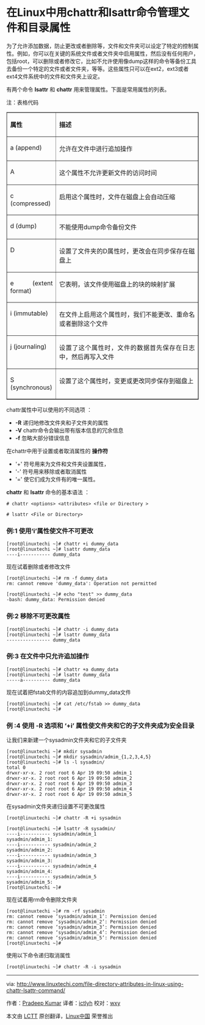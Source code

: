 在Linux中用chattr和lsattr命令管理文件和目录属性
================================================================================
为了允许添加数据，防止更改或者删除等，文件和文件夹可以设定了特定的控制属性。例如，你可以在关键的系统文件或者文件夹中启用属性，然后没有任何用户，包括root，可以删除或者修改它，比如不允许使用像dump这样的命令等备份工具去备份一个特定的文件或者文件夹，等等。这些属性只可以在ext2，ext3或者ext4文件系统中的文件和文件夹上设定。

有两个命令 **lsattr** 和 **chattr** 用来管理属性。下面是常用属性的列表。

注：表格代码
<table width="482" cellspacing="0" cellpadding="4"  border="1">
<colgroup>
<col width="112">
<col width="514"> </colgroup>
<tbody>
<tr valign="top">
<td width="112">
<p align="justify" class="western"><b>属性</b></p>
</td>
<td width="514">
<p align="justify" class="western"><b>描述</b></p>
</td>
</tr>
<tr valign="top">
<td width="112">
<p align="justify" class="western">a (append)</p>
</td>
<td width="514">
<p align="justify" class="western">允许在文件中进行追加操作</p>
</td>
</tr>
<tr valign="top">
<td width="112">
<p align="justify" class="western">A</p>
</td>
<td width="514">
<p align="justify" class="western">这个属性不允许更新文件的访问时间</p>
</td>
</tr>
<tr valign="top">
<td width="112">
<p align="justify" class="western">c (compressed)</p>
</td>
<td width="514">
<p align="justify" class="western">启用这个属性时，文件在磁盘上会自动压缩</p>
</td>
</tr>
<tr valign="top">
<td width="112">
<p align="justify" class="western">d (dump)</p>
</td>
<td width="514">
<p align="justify" class="western">不能使用dump命令备份文件</p>
</td>
</tr>
<tr valign="top">
<td width="112">
<p align="justify" class="western">D</p>
</td>
<td width="514">
<p align="justify" class="western">设置了文件夹的D属性时，更改会在同步保存在磁盘上</p>
</td>
</tr>
<tr valign="top">
<td width="112">
<p align="justify" class="western">e (extent format)</p>
</td>
<td width="514">
<p align="justify" class="western">它表明，该文件使用磁盘上的块的映射扩展</p>
</td>
</tr>
<tr valign="top">
<td width="112">
<p align="justify" class="western">i (immutable)</p>
</td>
<td width="514">
<p align="justify" class="western">在文件上启用这个属性时，我们不能更改、重命名或者删除这个文件</p>
</td>
</tr>
<tr valign="top">
<td width="112">
<p align="justify" class="western">j (journaling)</p>
</td>
<td width="514">
<p align="justify" class="western">设置了这个属性时，文件的数据首先保存在日志中，然后再写入文件</p>
</td>
</tr>
<tr valign="top">
<td width="112">
<p align="justify" class="western">S (synchronous)</p>
</td>
<td width="514">
<p align="justify" class="western">设置了这个属性时，变更或更改同步保存到磁盘上</p>
</td>
</tr>
</tbody>
</table>

chattr属性中可以使用的不同选项 ：

- **-R** 递归地修改文件夹和子文件夹的属性
- **-V** chattr命令会输出带有版本信息的冗余信息
- **-f** 忽略大部分错误信息

在chattr中用于设置或者取消属性的 **操作符**

- '+' 符号用来为文件和文件夹设置属性，
- '-'  符号用来移除或者取消属性
- '=' 使它们成为文件有的唯一属性。

**chattr** 和 **lsattr** 命令的基本语法 ：

    # chattr <options> <attributes> <file or Directory >

    # lsattr <File or Directory>

### 例:1 使用‘i’属性使文件不可更改 ###

    [root@linuxtechi ~]# chattr +i dummy_data
    [root@linuxtechi ~]# lsattr dummy_data
    ----i----------- dummy_data

现在试着删除或者修改文件

    [root@linuxtechi ~]# rm -f dummy_data
    rm: cannot remove 'dummy_data': Operation not permitted
    
    [root@linuxtechi ~]# echo "test" >> dummy_data
    -bash: dummy_data: Permission denied

### 例:2 移除不可更改属性 ###

    [root@linuxtechi ~]# chattr -i dummy_data
    [root@linuxtechi ~]# lsattr dummy_data
    ---------------- dummy_data

### 例:3 在文件中只允许追加操作 ###

    [root@linuxtechi ~]# chattr +a dummy_data
    [root@linuxtechi ~]# lsattr dummy_data
    -----a---------- dummy_data

现在试着把fstab文件的内容追加到dummy_data文件

    [root@linuxtechi ~]# cat /etc/fstab >> dummy_data
    [root@linuxtechi ~]#

### 例 :4 使用 -R 选项和 ‘+i’ 属性使文件夹和它的子文件夹成为安全目录 ###

让我们来新建一个sysadmin文件夹和它的子文件夹

    [root@linuxtechi ~]# mkdir sysadmin
    [root@linuxtechi ~]# mkdir sysadmin/admim_{1,2,3,4,5}
    [root@linuxtechi ~]# ls -l sysadmin/
    total 0
    drwxr-xr-x. 2 root root 6 Apr 19 09:50 admim_1
    drwxr-xr-x. 2 root root 6 Apr 19 09:50 admim_2
    drwxr-xr-x. 2 root root 6 Apr 19 09:50 admim_3
    drwxr-xr-x. 2 root root 6 Apr 19 09:50 admim_4
    drwxr-xr-x. 2 root root 6 Apr 19 09:50 admim_5

在sysadmin文件夹递归设置不可更改属性

    [root@linuxtechi ~]# chattr -R +i sysadmin
    
    [root@linuxtechi ~]# lsattr -R sysadmin/
    ----i----------- sysadmin/admim_1
    sysadmin/admim_1:
    ----i----------- sysadmin/admim_2
    sysadmin/admim_2:
    ----i----------- sysadmin/admim_3
    sysadmin/admim_3:
    ----i----------- sysadmin/admim_4
    sysadmin/admim_4:
    ----i----------- sysadmin/admim_5
    sysadmin/admim_5:
    [root@linuxtechi ~]#

现在试着用rm命令删除文件夹

    [root@linuxtechi ~]# rm -rf sysadmin
    rm: cannot remove ‘sysadmin/admim_1’: Permission denied
    rm: cannot remove ‘sysadmin/admim_2’: Permission denied
    rm: cannot remove ‘sysadmin/admim_3’: Permission denied
    rm: cannot remove ‘sysadmin/admim_4’: Permission denied
    rm: cannot remove ‘sysadmin/admim_5’: Permission denied
    [root@linuxtechi ~]#

使用以下命令递归取消属性

    [root@linuxtechi ~]# chattr -R -i sysadmin

--------------------------------------------------------------------------------

via: http://www.linuxtechi.com/file-directory-attributes-in-linux-using-chattr-lsattr-command/

作者：[Pradeep Kumar][a]
译者：[ictlyh](https://github.com/ictlyh)
校对：[wxy](https://github.com/wxy)

本文由 [LCTT](https://github.com/LCTT/TranslateProject) 原创翻译，[Linux中国](http://linux.cn/) 荣誉推出

[a]:http://www.linuxtechi.com/author/pradeep/